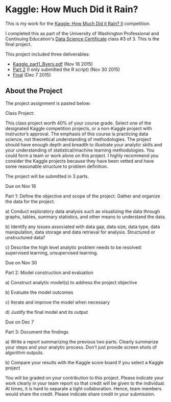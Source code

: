# Kaggle: How Much Did it Rain?

This is my work for the [Kaggle: How Much Did it Rain? II](https://www.kaggle.com/c/how-much-did-it-rain-ii) competition.  

I completed this as part of the University of Washington Professional and Continuing Education's [Data Science Certificate](http://www.pce.uw.edu/certificates/data-science.html) class #3 of 3.  This is the final project.

This project included three deliverables:

  *  [Kaggle_part1_Byers.pdf](https://github.com/tybyers/kaggle_howmuchdiditrain/blob/2179c57c43bb468d1b7caeeef112604bdb748f64/Kaggle_Part1_Byers.pdf) (Nov 16 2015)
  *  [Part 2](https://github.com/tybyers/kaggle_howmuchdiditrain/blob/2179c57c43bb468d1b7caeeef112604bdb748f64/kaggle_part2_modeling.R) (I only submitted the R script) (Nov 30 2015)
  *  [Final](https://github.com/tybyers/kaggle_howmuchdiditrain/blob/master/kaggle_final_writeup.pdf) (Dec 7 2015)

## About the Project

The project assignment is pasted below:

Class Project:

This class project worth 40% of your course grade. Select one of the designated Kaggle competition projects, or a non-Kaggle project with instructor’s approval. The emphasis of this course is practicing data science, not theoretical understanding of methodologies. The project should have enough depth and breadth to illustrate your analytic skills and your understanding of statistical/machine learning methodologies. You could form a team or work alone on this project. I highly recommend you consider the Kaggle projects because they have been vetted and have some reasonable structure to problem definition.

The project will be submitted in 3 parts.

Due on Nov 16

Part 1: Define the objective and scope of the project. Gather and organize the data for the project.

a)      Conduct exploratory data analysis such as visualizing the data through graphs, tables, summary statistics, and other means to understand the data.

b)      Identify any issues associated with data gap, data size, data type, data manipulation, data storage and data retrieval for analysis. Structured or unstructured data?

c)       Describe the high level analytic problem needs to be resolved: supervised learning, unsupervised learning.

 

Due on Nov 30

Part 2: Model construction and evaluation

a)      Construct analytic model(s) to address the project objective

b)      Evaluate the model outcomes

c)       Iterate and improve the model when necessary

d)      Justify the final model and its output

 

Due on Dec 7

Part 3: Document the findings

a)      Write a report summarizing the previous two parts. Clearly summarize your steps and your analytic process. Don’t just provide screen shots of algorithm outputs.

b)      Compare your results with the Kaggle score board if you select a Kaggle project

 

 

You will be graded on your contribution to this project. Please indicate your work clearly in your team report so that credit will be given to the individual. At times, it is hard to separate a tight collaboration. Hence, team members would share the credit. Please indicate share credit in your submission.



